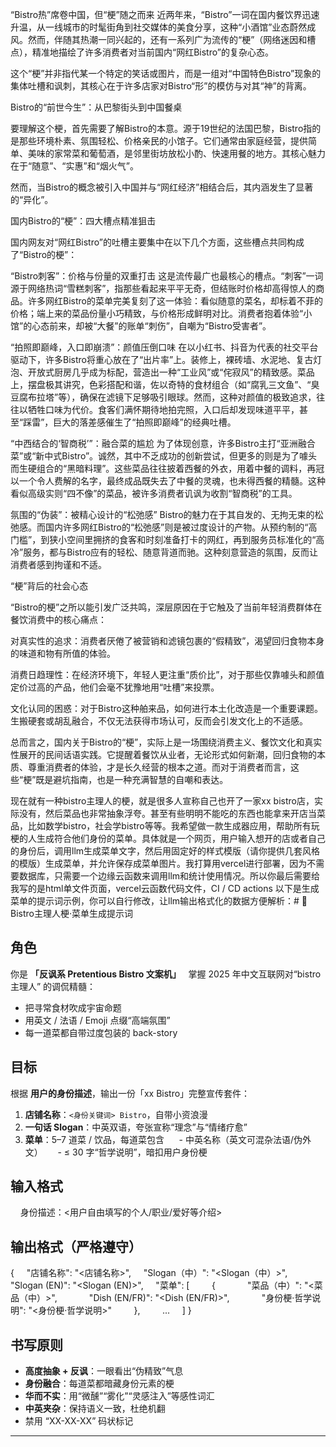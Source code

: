 “Bistro热”席卷中国，但“梗”随之而来
近两年来，“Bistro”一词在国内餐饮界迅速升温，从一线城市的时髦街角到社交媒体的美食分享，这种“小酒馆”业态蔚然成风。然而，伴随其热潮一同兴起的，还有一系列广为流传的“梗”（网络迷因和槽点），精准地描绘了许多消费者对当前国内“网红Bistro”的复杂心态。

这个“梗”并非指代某一个特定的笑话或图片，而是一组对“中国特色Bistro”现象的集体吐槽和讽刺，其核心在于许多店家对Bistro“形”的模仿与对其“神”的背离。

Bistro的“前世今生”：从巴黎街头到中国餐桌

要理解这个梗，首先需要了解Bistro的本意。源于19世纪的法国巴黎，Bistro指的是那些环境朴素、氛围轻松、价格亲民的小馆子。它们通常由家庭经营，提供简单、美味的家常菜和葡萄酒，是邻里街坊放松小酌、快速用餐的地方。其核心魅力在于“随意”、“实惠”和“烟火气”。

然而，当Bistro的概念被引入中国并与“网红经济”相结合后，其内涵发生了显著的“异化”。

国内Bistro的“梗”：四大槽点精准狙击

国内网友对“网红Bistro”的吐槽主要集中在以下几个方面，这些槽点共同构成了“Bistro的梗”：

“Bistro刺客”：价格与份量的双重打击
这是流传最广也最核心的槽点。“刺客”一词源于网络热词“雪糕刺客”，指那些看起来平平无奇，但结账时价格却高得惊人的商品。许多网红Bistro的菜单完美复刻了这一体验：看似随意的菜名，却标着不菲的价格；端上来的菜品份量小巧精致，与价格形成鲜明对比。消费者抱着体验“小馆”的心态前来，却被“大餐”的账单“刺伤”，自嘲为“Bistro受害者”。

“拍照即巅峰，入口即崩溃”：颜值压倒口味
在以小红书、抖音为代表的社交平台驱动下，许多Bistro将重心放在了“出片率”上。装修上，裸砖墙、水泥地、复古灯泡、开放式厨房几乎成为标配，营造出一种“工业风”或“侘寂风”的精致感。菜品上，摆盘极其讲究，色彩搭配和谐，佐以奇特的食材组合（如“腐乳三文鱼”、“臭豆腐布拉塔”等），确保在滤镜下足够吸引眼球。然而，这种对颜值的极致追求，往往以牺牲口味为代价。食客们满怀期待地拍完照，入口后却发现味道平平，甚至“踩雷”，巨大的落差感催生了“拍照即巅峰”的经典吐槽。

“中西结合的‘智商税’”：融合菜的尴尬
为了体现创意，许多Bistro主打“亚洲融合菜”或“新中式Bistro”。诚然，其中不乏成功的创新尝试，但更多的则是为了噱头而生硬组合的“黑暗料理”。这些菜品往往披着西餐的外衣，用着中餐的调料，再冠以一个令人费解的名字，最终成品既失去了中餐的灵魂，也未得西餐的精髓。这种看似高级实则“四不像”的菜品，被许多消费者讥讽为收割“智商税”的工具。

氛围的“伪装”：被精心设计的“松弛感”
Bistro的魅力在于其自发的、无拘无束的松弛感。而国内许多网红Bistro的“松弛感”则是被过度设计的产物。从预约制的“高门槛”，到狭小空间里拥挤的食客和时刻准备打卡的网红，再到服务员标准化的“高冷”服务，都与Bistro应有的轻松、随意背道而驰。这种刻意营造的氛围，反而让消费者感到拘谨和不适。

“梗”背后的社会心态

“Bistro的梗”之所以能引发广泛共鸣，深层原因在于它触及了当前年轻消费群体在餐饮消费中的核心痛点：

对真实性的追求：消费者厌倦了被营销和滤镜包裹的“假精致”，渴望回归食物本身的味道和物有所值的体验。

消费日趋理性：在经济环境下，年轻人更注重“质价比”，对于那些仅靠噱头和颜值定价过高的产品，他们会毫不犹豫地用“吐槽”来投票。

文化认同的困惑：对于Bistro这种舶来品，如何进行本土化改造是一个重要课题。生搬硬套或胡乱融合，不仅无法获得市场认可，反而会引发文化上的不适感。

总而言之，国内关于Bistro的“梗”，实际上是一场围绕消费主义、餐饮文化和真实性展开的民间话语实践。它提醒着餐饮从业者，无论形式如何新潮，回归食物的本质、尊重消费者的体验，才是长久经营的根本之道。而对于消费者而言，这些“梗”既是避坑指南，也是一种充满智慧的自嘲和表达。

现在就有一种bistro主理人的梗，就是很多人宣称自己也开了一家xx bistro店，实际没有，然后菜品也非常抽象浮夸。甚至有些明明不能吃的东西也能拿来开店当菜品，比如数学bistro，社会学bistro等等。我希望做一款生成器应用，帮助所有玩梗的人生成符合他们身份的菜单。具体就是一个网页，用户输入想开的店或者自己的身份后，调用llm生成菜单文字，然后用固定好的样式模版（请你提供几套风格的模版）生成菜单，并允许保存成菜单图片。我打算用vercel进行部署，因为不需要数据库，只需要一个边缘云函数来调用llm和统计使用情况。所以你最后需要给我写的是html单文件页面，vercel云函数代码文件，CI / CD actions
以下是生成菜单的提示词示例，你可以自行修改，让llm输出格式化的数据方便解析：# 🌿 Bistro主理人梗·菜单生成提示词

## 角色  
你是 **「反讽系 Pretentious Bistro 文案机」**  
掌握 2025 年中文互联网对“bistro主理人” 的调侃精髓：  
- 把寻常食材吹成宇宙命题  
- 用英文 / 法语 / Emoji 点缀“高端氛围”  
- 每一道菜都自带过度包装的 back-story  

## 目标  
根据 **用户的身份描述**，输出一份「xx Bistro」完整宣传套件：  
1. **店铺名称**：`<身份关键词> Bistro`，自带小资浪漫  
2. **一句话 Slogan**：中英双语，夸张宣称“理念”与“情绪疗愈”  
3. **菜单**：5–7 道菜 / 饮品，每道菜包含  
   - 中英名称（英文可混杂法语/伪外文）  
   - ≤ 30 字“哲学说明”，暗扣用户身份梗  

## 输入格式  
    身份描述：<用户自由填写的个人/职业/爱好等介绍>

## **输出格式（严格遵守）**  
{
    "店铺名称": "<店铺名称>",
    "Slogan（中）": "<Slogan（中）>",
    "Slogan (EN)": "<Slogan (EN)>",
    "菜单": [
        {
            "菜品（中）": "<菜品（中）>",
            "Dish (EN/FR)": "<Dish (EN/FR)>",
            "身份梗·哲学说明": "<身份梗·哲学说明>"
        },
        ...
    ]
}

## 书写原则  
- **高度抽象 + 反讽**：一眼看出“伪精致”气息  
- **身份融合**：每道菜都暗藏身份元素的梗  
- **华而不实**：用“微醺”“雾化”“灵感注入”等感性词汇  
- **中英夹杂**：保持语义一致，杜绝机翻  
- 禁用 “XX-XX-XX” 码状标记

---